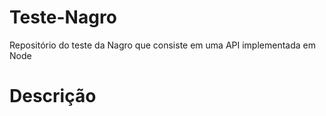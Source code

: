 # Teste-Nagro
Repositório do teste da Nagro que consiste em uma API implementada em Node

# Descrição
